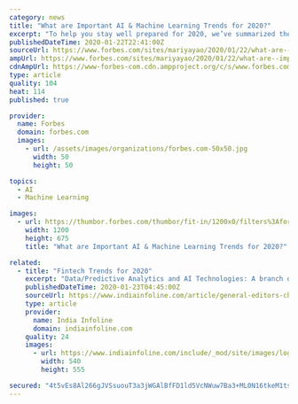 ```yaml
---
category: news
title: "What are Important AI & Machine Learning Trends for 2020?"
excerpt: "To help you stay well prepared for 2020, we’ve summarized the latest trends across different research areas, including natural language processing, conversational AI, computer vision, and reinforcement learning."
publishedDateTime: 2020-01-22T22:41:00Z
sourceUrl: https://www.forbes.com/sites/mariyayao/2020/01/22/what-are--important-ai--machine-learning-trends-for-2020
ampUrl: https://www.forbes.com/sites/mariyayao/2020/01/22/what-are--important-ai--machine-learning-trends-for-2020/amp/
cdnAmpUrl: https://www-forbes-com.cdn.ampproject.org/c/s/www.forbes.com/sites/mariyayao/2020/01/22/what-are--important-ai--machine-learning-trends-for-2020/amp/
type: article
quality: 104
heat: 114
published: true

provider:
  name: Forbes
  domain: forbes.com
  images:
    - url: /assets/images/organizations/forbes.com-50x50.jpg
      width: 50
      height: 50

topics:
  - AI
  - Machine Learning

images:
  - url: https://thumbor.forbes.com/thumbor/fit-in/1200x0/filters%3Aformat%28jpg%29/https%3A%2F%2Fspecials-images.forbesimg.com%2Fimageserve%2F5e287240a854780006af35ac%2F0x0.jpg%3FcropX1%3D0%26cropX2%3D6000%26cropY1%3D304%26cropY2%3D3679
    width: 1200
    height: 675
    title: "What are Important AI & Machine Learning Trends for 2020?"

related:
  - title: "Fintech Trends for 2020"
    excerpt: "Data/Predictive Analytics and AI Technologies: A branch of data science, Predictive/Data Analytics has been going to be critical for fintech companies that rely heavily on data to take decisions. Data / Predictive Analytics use a variety of data mining, computer science and artificial intelligence (AI) techniques - in addition to machine ..."
    publishedDateTime: 2020-01-23T04:45:00Z
    sourceUrl: https://www.indiainfoline.com/article/general-editors-choice/fintech-trends-for-2020-120012300296_1.html
    type: article
    provider:
      name: India Infoline
      domain: indiainfoline.com
    quality: 24
    images:
      - url: https://www.indiainfoline.com/include/_mod/site/images/login_banner.jpg
        width: 540
        height: 555

secured: "4t5vEs8Al266gJVSsuouT3a3jWGAlBfFD1ld5VcNWuw7Ba3+ML0N16tkeM1tsQLMeexBOTwFbh/Q/ydhaEkjVFLZCeeUvfT5oZE4wNabqjQXWVYA4SFw2DyVI6PyRL+gKmRjcDK/TYjLdQT8bbCHmKw+mG2rSp1NwIFGaguPMnCcXx7gdJ0inFaOh9tWnY9WToVByY1pLdQxS+YsLPZmhNS26W1ZMhkJwuZGWaknnQmqN11wDahwV7HvAwLMkmqdLnBG89wTVHMnmdvDaY44aAwV/E8YQWfkG3ki/NvZDfpqcf6WCrtz0PWKuOXosn3y;E9P127/P+tRQo44fQ/UKmA=="
---
```


